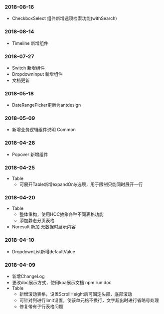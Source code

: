 ### 2018-08-16
- CheckboxSelect 组件新增选项检索功能(withSearch)
### 2018-08-14
- Timeline 新增组件
### 2018-07-27
- Switch 新增组件
- DropdownInput 新增组件
- 文档更新

### 2018-05-18
- DateRangePicker更新为antdesign
### 2018-05-09
- 新增业务逻辑组件说明 Common
### 2018-04-28
- Popover 新增组件
### 2018-04-25
- Table
  - 可展开Table新增expandOnly选项，用于限制只能同时展开一行
### 2018-04-20
- Table
  - 整体重构，使用HOC抽象各种不同表格功能
  - 添加静态分页表格
- Noresult 新加 无数据时展示内容

### 2018-04-10
- DropdownList新增defaultValue

### 2018-04-09

- 新增ChangeLog
- 更改doc展示方式，使用koa展示文档 npm run doc
- Table
  - 新增滚动表格，设置ScrollHeight后可固定头部，底部滚动
  - 可针对列进行limit设置，使该单元格不换行，文字超出时进行省略号处理
  - 修复带有子行表格问题
